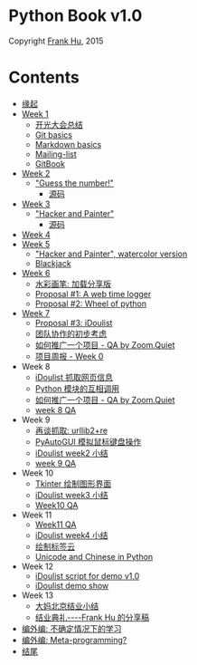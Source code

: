 
# Python Book v1.0

Copyright [Frank Hu](https://github.com/Frank-the-Obscure), 2015


# Contents

* [缘起](source/begin.md)
* [Week 1](source/week1/introduction.md)
  * [开光大会总结](source/week1/opening.md)
  * [Git basics](source/week1/git-basics.md)
  * [Markdown basics](source/week1/markdown-basics.md)
  * [Mailing-list](source/week1/mailing-list.md)
  * [GitBook](source/week1/gitbook.md)
* [Week 2](source/week2/introduction.md)
  * ["Guess the number!"](source/week2/guess-the-number.md)
    * [源码](src/iippy-1/guess-the-number.py)
* [Week 3](source/week3/introduction.md)
  * ["Hacker and Painter"](source/week3/hacker-and-painter.md)
    * [源码](src/iippy-1/hacker-and-painter.py)
* [Week 4](source/week4/introduction.md)
* [Week 5](source/week5/introduction-week5.md)
  * ["Hacker and Painter", watercolor version](source/week5/hacker-and-painter-watercolor.md)
  * [Blackjack](source/week5/blackjack.md)
* [Week 6](source/week6/introduction-week6.md)
  * [水彩画笔: 加载分享版](source/week6/watercolor-packet-loader.md)
  * [Proposal #1: A web time logger](source/week6/a-time-logger.md)
  * [Proposal #2: Wheel of python](source/week6/wheel-of-python.md)
* [Week 7](source/week7/introduction-week7.md)
  * [Proposal #3: iDoulist](source/week7/idoulist.md)
  * [团队协作的初步考虑](source/week7/team-work.md)
  * [如何推广一个项目 - QA by Zoom.Quiet](source/week7/how-to-anli-QA.md)
  * [项目周报 - Week 0](source/week7/idoulist-week0.md)
* Week 8
  * [iDoulist 抓取网页信息](source/week8/idoulist-function0-input.md)
  * [Python 模块的互相调用](source/week8/modules.md)
  * [如何推广一个项目 - QA by Zoom.Quiet](source/week7/how-to-anli-QA.md)
  * [week 8 QA](source/week8/week8-QA.md)
* Week 9
  * [再谈抓取: urllib2+re](source/week9/urllib-re.md)
  * [PyAutoGUI 模拟鼠标键盘操作](source/week9/pyautogui)
  * [iDoulist week2 小结](source/week9/idoulist-week2.md)
  * [week 9 QA](source/week9/week9-QA.md)
* Week 10
  * [Tkinter 绘制图形界面](source/week10/tkinter.md)
  * [iDoulist week3 小结](source/week10/idoulist-week3.md)
  * [Week10 QA](source/week10/week10-QA.md)
* Week 11
  * [Week11 QA](source/week11/week11-QA.md)
  * [iDoulist week4 小结](source/week11/idoulist-week4.md)
  * [绘制标签云](source/week11/tag-cloud.md)
  * [Unicode and Chinese in Python](source/week11/unicode-chinese.md)
* Week 12
  * [iDoulist script for demo v1.0](source/week12/idoulist-show.md)
  * [iDoulist demo show](source/week12/idoulist-show-final.md)
* Week 13
  * [大妈北京结业小结](source/week13/ending-beijing-dama.md)
  * [结业典礼----Frank Hu 的分享稿](source/week13/ending-my-note.md)
* [编外编: 不确定情况下的学习](source/study-under-uncertainty.md)
* [编外编: Meta-programming?](source/meta-programming.md)
* [结尾](source/end.md)

